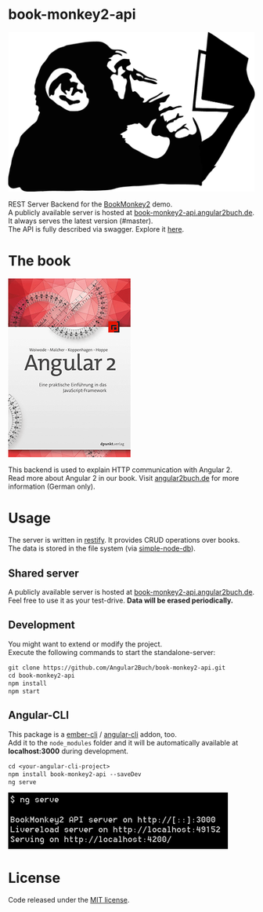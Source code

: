 # book-monkey2-api

![Monkey](public/images/monkey-thinking.png)

REST Server Backend for the [BookMonkey2](https://github.com/Angular2Buch/book-monkey2) demo.  
A publicly available server is hosted at [book-monkey2-api.angular2buch.de](http://book-monkey2-api.angular2buch.de/). It always serves the latest version (#master).  
The API is fully described via swagger. Explore it [here](http://book-monkey2-api.angular2buch.de/swagger-ui/#/book).

# The book

[![Book](public/images/book-thumbnail.png)](https://angular2buch.de/)

This backend is used to explain HTTP communication with Angular 2.  
Read more about Angular 2 in our book. Visit [angular2buch.de](https://angular2buch.de/) for more information (German only).

# Usage

The server is written in [restify](http://restify.com/). It provides CRUD operations over books.  
The data is stored in the file system (via [simple-node-db](https://www.npmjs.com/package/simple-node-db)).

## Shared server

A publicly available server is hosted at [book-monkey2-api.angular2buch.de](http://book-monkey2-api.angular2buch.de/).  
Feel free to use it as your test-drive. __Data will be erased periodically.__

## Development

You might want to extend or modify the project.  
Execute the following commands to start the standalone-server:

```
git clone https://github.com/Angular2Buch/book-monkey2-api.git
cd book-monkey2-api
npm install
npm start
```

## Angular-CLI

This package is a [ember-cli](http://ember-cli.com/) / [angular-cli](https://github.com/angular/angular-cli) addon, too.  
Add it to the `node_modules` folder and it will be automatically available at __localhost:3000__ during development.

```
cd <your-angular-cli-project>
npm install book-monkey2-api --saveDev
ng serve
```

![ng serve](public/images/ng-serve.png)


# License
Code released under the [MIT license](https://opensource.org/licenses/MIT).